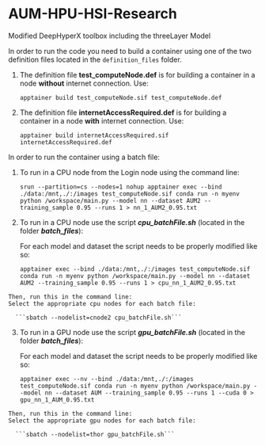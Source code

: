 # AUM-HPU-HSI-Research
Modified DeepHyperX toolbox including the threeLayer Model

In order to run the code you need to build a container using one of the two definition files located in the ```definition_files``` folder. 
  1) The definition file **test_computeNode.def** is for building a container in a node **without** internet connection. Use:
     
      ```apptainer build test_computeNode.sif test_computeNode.def```

  2) The definition file **internetAccessRequired.def** is for building a container in a node **with** internet connection. Use: 

      ```apptainer build internetAccessRequired.sif internetAccessRequired.def```

  
In order to run the container using a batch file:
  1) To run in a CPU node from the Login node using the command line:
     
     ```srun --partition=cs --nodes=1 nohup apptainer exec --bind ./data:/mnt,./:/images test_computeNode.sif conda run -n myenv python /workspace/main.py --model nn --dataset AUM2 --training_sample 0.95 --runs 1 > nn_1_AUM2_0.95.txt```
    
  2) To run in a CPU node use the script ***cpu_batchFile.sh*** (located in the folder ***batch_files***):
     
     For each model and dataset the script needs to be properly modified like so:
     
     ```apptainer exec --bind ./data:/mnt,./:/images test_computeNode.sif conda run -n myenv python /workspace/main.py --model nn --dataset AUM2 --training_sample 0.95 --runs 1 > cpu_nn_1_AUM2_0.95.txt```

    Then, run this in the command line:
    Select the appropriate cpu nodes for each batch file:
    
      ```sbatch --nodelist=cnode2 cpu_batchFile.sh```
    
  3) To run in a GPU node use the script ***gpu_batchFile.sh*** (located in the folder ***batch_files***):
     
     For each model and dataset the script needs to be properly modified like so:
     
     ```apptainer exec --nv --bind ./data:/mnt,./:/images test_computeNode.sif conda run -n myenv python /workspace/main.py --model nn --dataset AUM --training_sample 0.95 --runs 1 --cuda 0 > gpu_nn_1_AUM_0.95.txt```

    Then, run this in the command line:
    Select the appropriate gpu nodes for each batch file:
    
      ```sbatch --nodelist=thor gpu_batchFile.sh```
  


  
